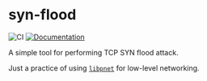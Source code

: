 # syn-flood

![CI](https://github.com/linyinfeng/syn-flood/workflows/CI/badge.svg)
[![Documentation](https://img.shields.io/badge/doc-master-blue.svg)](https://www.linyinfeng.com/syn-flood)

A simple tool for performing TCP SYN flood attack.

Just a practice of using [`libpnet`](https://crates.io/crates/pnet) for low-level networking.
